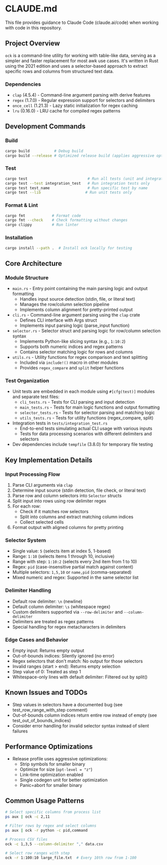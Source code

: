 # CLAUDE.md

This file provides guidance to Claude Code (claude.ai/code) when working with code in this repository.

## Project Overview

`ock` is a command-line utility for working with table-like data, serving as a simpler and faster replacement for most awk use cases. It's written in Rust using the 2021 edition and uses a selector-based approach to extract specific rows and columns from structured text data.

### Dependencies
- `clap` (4.5.4) - Command-line argument parsing with derive features
- `regex` (1.7.0) - Regular expression support for selectors and delimiters
- `once_cell` (1.21.3) - Lazy static initialization for regex caching
- `lru` (0.16.0) - LRU cache for compiled regex patterns

## Development Commands

### Build
```bash
cargo build           # Debug build
cargo build --release # Optimized release build (applies aggressive optimizations from Cargo.toml)
```

### Test
```bash
cargo test                           # Run all tests (unit and integration)
cargo test --test integration_test   # Run integration tests only
cargo test test_name                 # Run specific test by name
cargo test --lib                    # Run unit tests only
```

### Format & Lint
```bash
cargo fmt            # Format code
cargo fmt --check    # Check formatting without changes
cargo clippy         # Run linter
```

### Installation
```bash
cargo install --path .  # Install ock locally for testing
```

## Core Architecture

### Module Structure
- `main.rs` - Entry point containing the main parsing logic and output formatting
  - Handles input source detection (stdin, file, or literal text)
  - Manages the row/column selection pipeline
  - Implements column alignment for pretty-printed output
- `cli.rs` - Command-line argument parsing using the `clap` crate
  - Defines CLI interface with Args struct
  - Implements input parsing logic (parse_input function)
- `selector.rs` - Selector struct and parsing logic for row/column selection syntax
  - Implements Python-like slicing syntax (e.g., `1:10:2`)
  - Supports both numeric indices and regex patterns
  - Contains selector matching logic for rows and columns
- `utils.rs` - Utility functions for regex comparison and text splitting
  - Included via `include!()` macro in other modules
  - Provides `regex_compare` and `split` helper functions

### Test Organization
- Unit tests are embedded in each module using `#[cfg(test)]` modules and separate test files:
  - `cli_tests.rs` - Tests for CLI parsing and input detection
  - `main_tests.rs` - Tests for main logic functions and output formatting
  - `selector_tests.rs` - Tests for selector parsing and matching logic
  - `utils_tests.rs` - Tests for utility functions (regex_compare, split)
- Integration tests in `tests/integration_test.rs`
  - End-to-end tests simulating actual CLI usage with various inputs
  - Tests for data processing scenarios with different delimiters and selectors
- Dev dependencies include `tempfile` (3.8.0) for temporary file testing

## Key Implementation Details

### Input Processing Flow
1. Parse CLI arguments via `clap`
2. Determine input source (stdin detection, file check, or literal text)
3. Parse row and column selectors into `Selector` structs
4. Split input into rows using row delimiter regex
5. For each row:
   - Check if it matches row selectors
   - Split into columns and extract matching column indices
   - Collect selected cells
6. Format output with aligned columns for pretty printing

### Selector System
- Single value: `5` (selects item at index 5, 1-based)
- Range: `1:10` (selects items 1 through 10, inclusive)
- Range with step: `1:10:2` (selects every 2nd item from 1 to 10)
- Regex: `pid` (case-insensitive partial match against content)
- Multiple selectors: `1,5,10` or `name,pid` (comma-separated)
- Mixed numeric and regex: Supported in the same selector list

### Delimiter Handling
- Default row delimiter: `\n` (newline)
- Default column delimiter: `\s` (whitespace regex)
- Custom delimiters supported via `--row-delimiter` and `--column-delimiter`
- Delimiters are treated as regex patterns
- Special handling for regex metacharacters in delimiters

### Edge Cases and Behavior
- Empty input: Returns empty output
- Out-of-bounds indices: Silently ignored (no error)
- Regex selectors that don't match: No output for those selectors
- Invalid ranges (start > end): Returns empty selection
- Step value of 0: Treated as step 1
- Whitespace-only lines with default delimiter: Filtered out by split()

## Known Issues and TODOs
- Step values in selectors have a documented bug (see test_row_range_with_step comment)
- Out-of-bounds column indices return entire row instead of empty (see test_out_of_bounds_indices)
- Consider error handling for invalid selector syntax instead of silent failures

## Performance Optimizations
- Release profile uses aggressive optimizations:
  - Strip symbols for smaller binary
  - Optimize for size (`opt-level = "z"`)
  - Link-time optimization enabled
  - Single codegen unit for better optimization
  - Panic=abort for smaller binary

## Common Usage Patterns
```bash
# Select specific columns from process list
ps aux | ock -c 2,11

# Filter rows by regex and select columns
ps aux | ock -r python -c pid,command

# Process CSV files
ock -c 1,3,5 --column-delimiter "," data.csv

# Select row ranges with step
ock -r 1:100:10 large_file.txt  # Every 10th row from 1-100
```